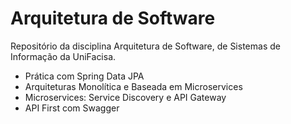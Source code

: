 # Arquitetura de Software
 
Repositório da disciplina Arquitetura de Software, de Sistemas de Informação da UniFacisa.

 - Prática com Spring Data JPA
 - Arquiteturas Monolítica e Baseada em Microservices
 - Microservices: Service Discovery e API Gateway
 - API First com Swagger
